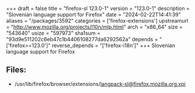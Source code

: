 +++
draft = false
title = "firefox-sl 123.0-1"
version = "123.0-1"
description = "Slovenian language support for Firefox"
date = "2024-02-22T14:41:39"
aliases = "/packages/3592"
categories = ['firefox-extensions']
upstreamurl = "http://www.mozilla.org/projects/l10n/mlp.html"
arch = "x86_64"
size = "543640"
usize = "597973"
sha1sum = "93d9e511202c6eb47c1b4406108277da6292562a"
depends = "['firefox>=123.0']"
reverse_depends = "['firefox-i18n']"
+++
Slovenian language support for Firefox

## Files: 
* /usr/lib/firefox/browser/extensions/langpack-sl@firefox.mozilla.org.xpi
